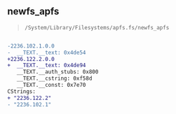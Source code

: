 ## newfs_apfs

> `/System/Library/Filesystems/apfs.fs/newfs_apfs`

```diff

-2236.102.1.0.0
-  __TEXT.__text: 0x4de54
+2236.122.2.0.0
+  __TEXT.__text: 0x4de94
   __TEXT.__auth_stubs: 0x800
   __TEXT.__cstring: 0xf58d
   __TEXT.__const: 0x7e70
CStrings:
+ "2236.122.2"
- "2236.102.1"

```

